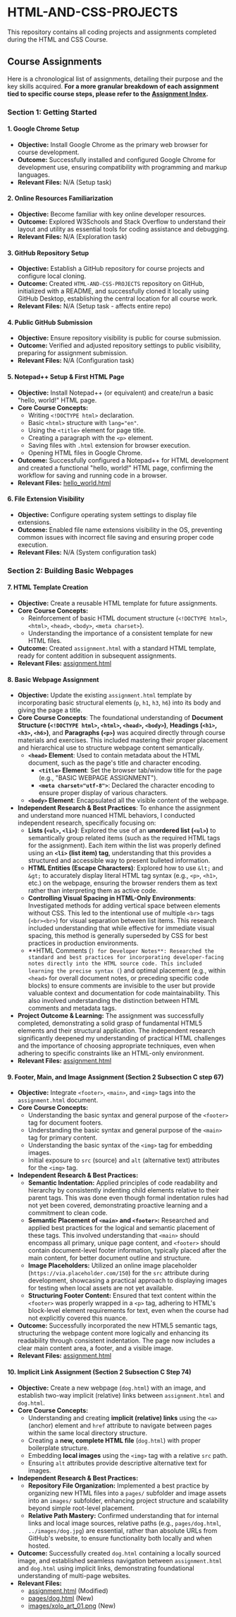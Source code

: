 # HTML-AND-CSS-PROJECTS

This repository contains all coding projects and assignments completed during the HTML and CSS Course.

## Course Assignments

Here is a chronological list of assignments, detailing their purpose and the key skills acquired. **For a more granular breakdown of each assignment tied to specific course steps, please refer to the [Assignment Index](ASSIGNMENT_INDEX.md).**

### Section 1: Getting Started

#### 1. Google Chrome Setup

* **Objective:** Install Google Chrome as the primary web browser for course development.
* **Outcome:** Successfully installed and configured Google Chrome for development use, ensuring compatibility with programming and markup languages.
* **Relevant Files:** N/A (Setup task)

#### 2. Online Resources Familiarization

* **Objective:** Become familiar with key online developer resources.
* **Outcome:** Explored W3Schools and Stack Overflow to understand their layout and utility as essential tools for coding assistance and debugging.
* **Relevant Files:** N/A (Exploration task)

#### 3. GitHub Repository Setup

* **Objective:** Establish a GitHub repository for course projects and configure local cloning.
* **Outcome:** Created `HTML-AND-CSS-PROJECTS` repository on GitHub, initialized with a README, and successfully cloned it locally using GitHub Desktop, establishing the central location for all course work.
* **Relevant Files:** N/A (Setup task - affects entire repo)

#### 4. Public GitHub Submission

* **Objective:** Ensure repository visibility is public for course submission.
* **Outcome:** Verified and adjusted repository settings to public visibility, preparing for assignment submission.
* **Relevant Files:** N/A (Configuration task)

#### 5. Notepad++ Setup & First HTML Page

* **Objective:** Install Notepad++ (or equivalent) and create/run a basic "hello, world!" HTML page.
* **Core Course Concepts:**
    * Writing `<!DOCTYPE html>` declaration.
    * Basic `<html>` structure with `lang="en"`.
    * Using the `<title>` element for page title.
    * Creating a paragraph with the `<p>` element.
    * Saving files with `.html` extension for browser execution.
    * Opening HTML files in Google Chrome.
* **Outcome:** Successfully configured a Notepad++ for HTML development and created a functional "hello, world!" HTML page, confirming the workflow for saving and running code in a browser.
* **Relevant Files:** [hello_world.html](hello_world.html)

#### 6. File Extension Visibility

* **Objective:** Configure operating system settings to display file extensions.
* **Outcome:** Enabled file name extensions visibility in the OS, preventing common issues with incorrect file saving and ensuring proper code execution.
* **Relevant Files:** N/A (System configuration task)

### Section 2: Building Basic Webpages

#### 7. HTML Template Creation

* **Objective:** Create a reusable HTML template for future assignments.
* **Core Course Concepts:**
    * Reinforcement of basic HTML document structure (`<!DOCTYPE html>`, `<html>`, `<head>`, `<body>`, `<meta charset>`).
    * Understanding the importance of a consistent template for new HTML files.
* **Outcome:** Created `assignment.html` with a standard HTML template, ready for content addition in subsequent assignments.
* **Relevant Files:** [assignment.html](assignment.html)

#### 8. Basic Webpage Assignment

* **Objective:** Update the existing `assignment.html` template by incorporating basic structural elements (`p`, `h1`, `h3`, `h6`) into its body and giving the page a title.
* **Core Course Concepts**: The foundational understanding of **Document Structure (`<!DOCTYPE html>`, `<html>`, `<head>`, `<body>`)**, **Headings (`<h1>`, `<h3>`, `<h6>`)**, and **Paragraphs (`<p>`)** was acquired directly through course materials and exercises. This included mastering their proper placement and hierarchical use to structure webpage content semantically.
    * **`<head>` Element**: Used to contain metadata about the HTML document, such as the page's title and character encoding.
        * **`<title>` Element**: Set the browser tab/window title for the page (e.g., "BASIC WEBPAGE ASSIGNMENT").
        * **`<meta charset="utf-8">`**: Declared the character encoding to ensure proper display of various characters.
    * **`<body>` Element**: Encapsulated all the visible content of the webpage.
* **Independent Research & Best Practices**: To enhance the assignment and understand more nuanced HTML behaviors, I conducted independent research, specifically focusing on:
    * **Lists (`<ul>`, `<li>`)**: Explored the use of an **unordered list (`<ul>`)** to semantically group related items (such as the required HTML tags for the assignment). Each item within the list was properly defined using an **`<li>` (list item) tag**, understanding that this provides a structured and accessible way to present bulleted information.
    * **HTML Entities (Escape Characters)**: Explored how to use `&lt;` and `&gt;` to accurately display literal HTML tag syntax (e.g., `<p>`, `<h1>`, etc.) on the webpage, ensuring the browser renders them as text rather than interpreting them as active code.
    * **Controlling Visual Spacing in HTML-Only Environments**: Investigated methods for adding vertical space between elements without CSS. This led to the intentional use of multiple `<br>` tags (`<br><br>`) for visual separation between list items. This research included understanding that while effective for immediate visual spacing, this method is generally superseded by CSS for best practices in production environments.
    * **HTML Comments (``) for Developer Notes**: Researched the standard and best practices for incorporating developer-facing notes directly into the HTML source code. This included learning the precise syntax (``) and optimal placement (e.g., within `<head>` for overall document notes, or preceding specific code blocks) to ensure comments are invisible to the user but provide valuable context and documentation for code maintainability. This also involved understanding the distinction between HTML comments and metadata tags.
* **Project Outcome & Learning:** The assignment was successfully completed, demonstrating a solid grasp of fundamental HTML5 elements and their structural application. The independent research significantly deepened my understanding of practical HTML challenges and the importance of choosing appropriate techniques, even when adhering to specific constraints like an HTML-only environment.
* **Relevant Files:** [assignment.html](assignment.html)

#### 9. Footer, Main, and Image Assignment (Section 2 Subsection C step 67)

* **Objective:** Integrate `<footer>`, `<main>`, and `<img>` tags into the `assignment.html` document.
* **Core Course Concepts:**
    * Understanding the basic syntax and general purpose of the `<footer>` tag for document footers.
    * Understanding the basic syntax and general purpose of the `<main>` tag for primary content.
    * Understanding the basic syntax of the `<img>` tag for embedding images.
    * Initial exposure to `src` (source) and `alt` (alternative text) attributes for the `<img>` tag.
* **Independent Research & Best Practices:**
    * **Semantic Indentation:** Applied principles of code readability and hierarchy by consistently indenting child elements relative to their parent tags. This was done even though formal indentation rules had not yet been covered, demonstrating proactive learning and a commitment to clean code.
    * **Semantic Placement of `<main>` and `<footer>`:** Researched and applied best practices for the logical and semantic placement of these tags. This involved understanding that `<main>` should encompass all primary, unique page content, and `<footer>` should contain document-level footer information, typically placed after the main content, for better document outline and structure.
    * **Image Placeholders:** Utilized an online image placeholder (`https://via.placeholder.com/150`) for the `src` attribute during development, showcasing a practical approach to displaying images for testing when local assets are not yet available.
    * **Structuring Footer Content:** Ensured that text content within the `<footer>` was properly wrapped in a `<p>` tag, adhering to HTML's block-level element requirements for text, even when the course had not explicitly covered this nuance.
* **Outcome:** Successfully incorporated the new HTML5 semantic tags, structuring the webpage content more logically and enhancing its readability through consistent indentation. The page now includes a clear main content area, a footer, and a visible image.
* **Relevant Files:** [assignment.html](assignment.html)

#### 10. Implicit Link Assignment (Section 2 Subsection C Step 74)

* **Objective:** Create a new webpage (`dog.html`) with an image, and establish two-way implicit (relative) links between `assignment.html` and `dog.html`.
* **Core Course Concepts:**
    * Understanding and creating **implicit (relative) links** using the `<a>` (anchor) element and `href` attribute to navigate between pages within the same local directory structure.
    * Creating a **new, complete HTML file** (`dog.html`) with proper boilerplate structure.
    * Embedding **local images** using the `<img>` tag with a relative `src` path.
    * Ensuring `alt` attributes provide descriptive alternative text for images.
* **Independent Research & Best Practices:**
    * **Repository File Organization:** Implemented a best practice by organizing new HTML files into a `pages/` subfolder and image assets into an `images/` subfolder, enhancing project structure and scalability beyond simple root-level placement.
    * **Relative Path Mastery:** Confirmed understanding that for internal links and local image sources, relative paths (e.g., `pages/dog.html`, `../images/dog.jpg`) are essential, rather than absolute URLs from GitHub's website, to ensure functionality both locally and when hosted.
* **Outcome:** Successfully created `dog.html` containing a locally sourced image, and established seamless navigation between `assignment.html` and `dog.html` using implicit links, demonstrating foundational understanding of multi-page websites.
* **Relevant Files:**
    * [assignment.html](assignment.html) (Modified)
    * [pages/dog.html](pages/dog.html) (New)
    * [images/xolo_art_01.png](images/xolo_art_01.png) (New)
